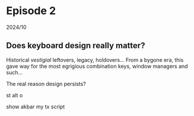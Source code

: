 # Episode 2 

2024/10

## Does keyboard design really matter?

Historical *vestigial* leftovers, legacy, holdovers... From a bygone era, this gave way for the most egrigious combination keys, window managers and such...

The real reason design persists?

st alt o

show akbar my tx script 
